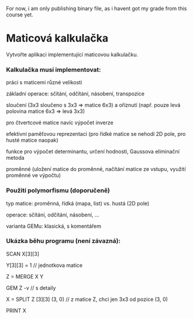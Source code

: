 For now, i am only publishing binary file, as i havent got my grade from this course yet.

# Maticová kalkulačka

Vytvořte aplikaci implementující maticovou kalkulačku.

### Kalkulačka musí implementovat:

práci s maticemi různé velikosti

základní operace: sčítání, odčítání, násobení, transpozice

sloučení (3x3 sloučeno s 3x3 => matice 6x3) a oříznutí (např. pouze levá polovina matice 6x3 => levá 3x3)

pro čtvertcové matice navíc výpočet inverze

efektivní paměťovou reprezentaci (pro řídké matice se nehodí 2D pole, pro husté matice naopak)

funkce pro výpočet determinantu, určení hodnosti, Gaussova eliminační metoda

proměnné (uložení matice do proměnné, načítání matice ze vstupu, využití proměnné ve výpočtu)

### Použití polymorfismu (doporučeně)

typ matice: proměnná, řídká (mapa, list) vs. hustá (2D pole)

operace: sčítání, odčítání, násobení, ...

varianta GEMu: klasická, s komentářem

### Ukázka běhu programu (není závazná):

SCAN X[3][3]

Y[3][3] = 1 // jednotkova matice

Z = MERGE X Y

GEM Z -v // s detaily

X = SPLIT Z [3][3] (3, 0) // z matice Z, chci jen 3x3 od pozice (3, 0)

PRINT X
